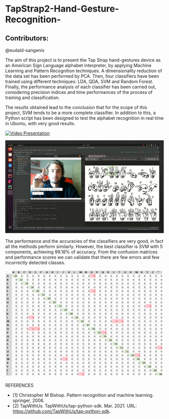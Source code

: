 # TapStrap2-Hand-Gesture-Recognition-
## Contributors:
@eudald-sangenis

The aim of this project is to present the Tap Strap hand-gestures device as an American Sign Language alphabet interpreter, by applying Machine Learning and Pattern Recognition techniques. A dimensionality reduction of the data set has been performed by PCA. Then, four classifiers have been trained using different techniques: LDA, QDA, SVM and Random Forest. Finally, the performance analysis of each classifier has been carried out, considering precision indices and time performances of the process of training and classification. 

The results obtained lead to the conclusion that for the scope of this project, SVM tends to be a more complete classifier. In addition to this, a Python script has been designed to test the alphabet recognition in real time in Ubuntu, with very good results.

[![Video Presentation](http://i.imgur.com/7YTMFQp.png)](https://vimeo.com/681846114 "Video Presentation - Click to Watch!")

![Working Prototype1](test.png)

The performance and the accuracies of the classifiers are very good, in fact all the methods perform similarly. However, the best classifier is SVM with 5 components, achieving 99.18% of accuracy. From the confusion matrices and performance scores we can validate that there are few errors and few incorrectly detected classes.

![Working Prototype1](Performance.png)

REFERENCES
- [1] Christopher M Bishop. Pattern recognition and machine learning. springer, 2006.
- [2] TapWithUs. TapWithUs/tap-python-sdk. Mar. 2021. URL: https://github.com/TapWithUs/tap-python-sdk.
